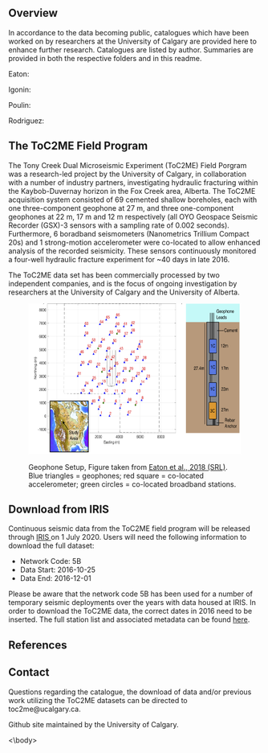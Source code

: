 <body>
<h2> Overview </h2>

In accordance to the data becoming public, catalogues which have been worked on by researchers at the University of Calgary are provided here to enhance further research.  Catalogues are listed by author.  Summaries are provided in both the respective folders and in this readme.
    
  Eaton:
    
  Igonin:
   
  Poulin:
    
  Rodriguez:
  

<h2> The ToC2ME Field Program </h2>

<p> The Tony Creek Dual Microseismic Experiment (ToC2ME) Field Porgram was a research-led project by the University of Calgary, in collaboration with a number of industry partners, investigating hydraulic fracturing within the Kaybob-Duvernay horizon in the Fox Creek area, Alberta. The ToC2ME acquisition system consisted of 69 cemented shallow boreholes, each with one three-component geophone at 27 m, and three one-component geophones at 22 m, 17 m and 12 m respectively (all OYO Geospace Seismic Recorder (GSX)-3 sensors with a sampling rate of 0.002 seconds). Furthermore, 6 boradband seismometers (Nanometrics Trillium Compact 20s) and 1 strong-motion accelerometer were co-located to allow enhanced analysis of the recorded seismicity. These sensors continuously monitored a four-well hydraulic fracture experiment for ~40 days in late 2016. </p>

<p> The ToC2ME data set has been commercially processed by two independent companies, and is the focus of ongoing investigation by researchers at the University of Calgary and the University of Alberta. </p>

<figure>
  <p><img src="https://github.com/ToC2ME/ToC2ME/blob/master/Eaton2018_ToC2ME_Setup.png" alt="ToC2ME Geophone setup - Eaton et al., 2018 (SRL)" width="500" height="300px" text-align="center" font-style="italic" font-size="smaller" >
  <figcaption> Geophone Setup, Figure taken from <a href="https://pubs.geoscienceworld.org/ssa/srl/article/543218/induced-seismicity-characterization-during?casa_token=yArCmgQ71zcAAAAA:UXJD2MdzlhdUL5ne-4YOeuTvqB1ErPE0j6u0QSxSscg8X_ddWxPl50OUESPFCUn3MILZgKs"> Eaton et al., 2018 (SRL)</a>. Blue triangles = geophones; red square = co-located accelerometer; green circles = co-located broadband stations. </figcaption>
</figure>

<h2> Download from IRIS </h2>

<p> Continuous seismic data from the ToC2ME field program will be released through <a href="https://ds.iris.edu/ds/nodes/dmc/forms/breqfast-request/"> IRIS </a> on 1 July 2020. Users will need the following information to download the full dataset: </p>

<ul>
  <li>Network Code: 5B </li>
  <li>Data Start: 2016-10-25 </li>
  <li>Data End: 2016-12-01 </li>
</ul>

<p> Please be aware that the network code 5B has been used for a number of temporary seismic deployments over the years with data housed at IRIS. In order to download the ToC2ME data, the correct dates in 2016 need to be inserted. The full station list and associated metadata can be found <a href="https://ds.iris.edu/mda/5B/?starttime=2016-01-01T00:00:00&endtime=2017-12-31T23:59:59"> here</a>. </p>

<h2> References </h2>

<h2> Contact </h2>

<p> Questions regarding the catalogue, the download of data and/or previous work utilizing the ToC2ME datasets can be directed to toc2me@ucalgary.ca. </p>

<p> Github site maintained by the University of Calgary. </p>

<\body>

